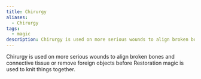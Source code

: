 ```yaml
---
title: Chirurgy
aliases:
  - Chirurgy
tags:
  - magic
description: Chirurgy is used on more serious wounds to align broken bones and connective tissue or remove foreign objects before Restoration magic is used to knit things together.
---
```

Chirurgy is used on more serious wounds to align broken bones and connective tissue or remove foreign objects before Restoration magic is used to knit things together.